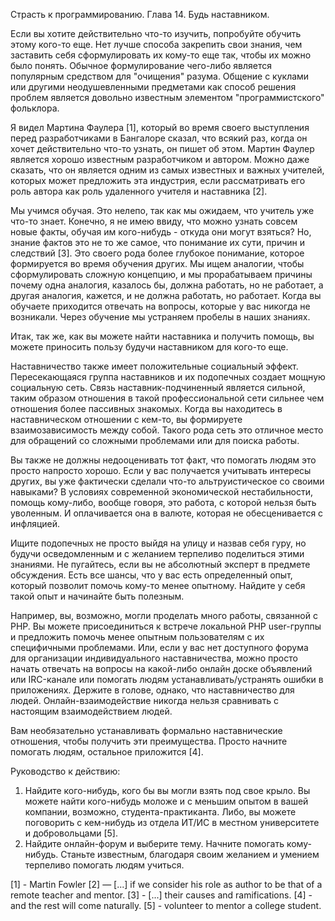 Страсть к программированию. Глава 14. Будь наставником.

Если вы хотите действительно что-то изучить, попробуйте обучить этому кого-то еще. Нет лучше способа закрепить свои знания, чем заставить себя сформулировать их кому-то еще так, чтобы их можно было понять. Обычное формулирование чего-либо является популярным средством для "очищения" разума. Общение с куклами или другими неодушевленными предметами как способ решения проблем является довольно известным элементом "программистского" фольклора.

Я видел Мартина Фаулера [1], который во время своего выступления перед разработчиками в Бангалоре сказал, что всякий раз, когда он хочет действительно что-то узнать, он пишет об этом. Мартин Фаулер является хорошо известным разработчиком и автором. Можно даже сказать, что он является одним из самых известных и важных учителей, которых может предложить эта индустрия, если рассматривать его роль автора как роль удаленного учителя и наставника [2].

Мы учимся обучая. Это нелепо, так как мы ожидаем, что учитель уже что-то знает. Конечно, я не имею ввиду, что можно узнать совсем новые факты, обучая им кого-нибудь - откуда они могут взяться? Но, знание фактов это не то же самое, что понимание их сути, причин и следствий [3]. Это своего рода более глубокое понимание, которое формируется во время обучения других. Мы ищем аналогии, чтобы сформулировать сложную концепцию, и мы прорабатываем причины почему одна аналогия, казалось бы, должна работать, но не работает, а другая аналогия, кажется, и не должна работать, но работает. Когда вы обучаете приходится отвечать на вопросы, которые у вас никогда не возникали. Через обучение мы устраняем пробелы в наших знаниях.

Итак, так же, как вы можете найти наставника и получить помощь, вы можете приносить пользу будучи наставником для кого-то еще.

Наставничество также имеет положительные социальный эффект. Пересекающаяся группа наставников и их подопечных создает мощную социальную сеть. Связь наставник-подчиненный является сильной, таким образом отношения в такой профессиональной сети сильнее чем отношения более пассивных знакомых. Когда вы находитесь в наставническом отношении с кем-то, вы формируете взаимозависимость между собой. Такого рода сеть это отличное место для обращений со сложными проблемами или для поиска работы.

Вы также не должны недооценивать тот факт, что помогать людям это просто напросто хорошо. Если у вас получается учитывать интересы других, вы уже фактически сделали что-то альтруистическое со своими навыками? В условиях современной экономической нестабильности, помощь кому-либо, вообще говоря, это работа, с которой нельзя быть уволенным. И оплачивается она в валюте, которая не обесценивается с инфляцией.

Ищите подопечных не просто выйдя на улицу и назвав себя гуру, но будучи осведомленным и с желанием терпеливо поделиться этими знаниями. Не пугайтесь, если вы не абсолютный эксперт в предмете обсуждения. Есть все шансы, что у вас есть определенный опыт, который позволит помочь кому-то менее опытному. Найдите у себя такой опыт и начинайте быть полезным.

Например, вы, возможно, могли проделать много работы, связанной с PHP. Вы можете присоединиться к встрече локальной PHP user-группы и предложить помочь менее опытным пользователям с их специфичными проблемами. Или, если у вас нет доступного форума для организации индивидуального наставничества, можно просто начать отвечать на вопросы на какой-либо онлайн доске объявлений или IRC-канале или помогать людям устанавливать/устранять ошибки в приложениях. Держите в голове, однако, что наставничество для людей. Онлайн-взаимодействие никогда нельзя сравнивать с настоящим взаимодействием людей.

Вам необязательно устанавливать формально наставнические отношения, чтобы получить эти преимущества. Просто начните помогать людям, остальное приложится [4].

Руководство к действию:
1. Найдите кого-нибудь, кого бы вы могли взять под свое крыло. Вы можете найти кого-нибудь моложе и с меньшим опытом в вашей компании, возможно, студента-практиканта. Либо, вы можете поговорить с кем-нибудь из отдела ИТ/ИС в местном университете и добровольцами [5].
2. Найдите онлайн-форум и выберите тему. Начните помогать кому-нибудь. Станьте известным, благодаря своим желанием и умением терпеливо помогать людям учиться.

[1] - Martin Fowler
[2] — [...] if we consider his role as author to be that of a remote teacher and mentor.
[3] - [...] their causes and ramifications.
[4] - and the rest will come naturally.
[5] - volunteer to mentor a college student.

